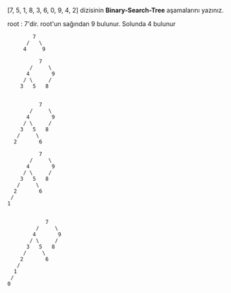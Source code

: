 [7, 5, 1, 8, 3, 6, 0, 9, 4, 2] dizisinin **Binary-Search-Tree** aşamalarını yazınız.

root : 7'dir. root'un sağından 9 bulunur. Solunda 4 bulunur 

```
        7
      /   \
     4     9
```

```
          7
       /     \
      4       9
     / \     / 
    3   5   8   
  
```

```
          7
       /     \
      4       9
     / \     / 
    3   5   8   
   /     \
  2       6
```

```
          7
       /     \
      4       9
     / \     / 
    3   5   8   
   /     \
  2       6
 /	
1	
	
```

```
            7
         /     \
        4       9
       / \     / 
      3   5   8   
     /     \
    2       6
   /	
  1	
 /
0
```
   	      
